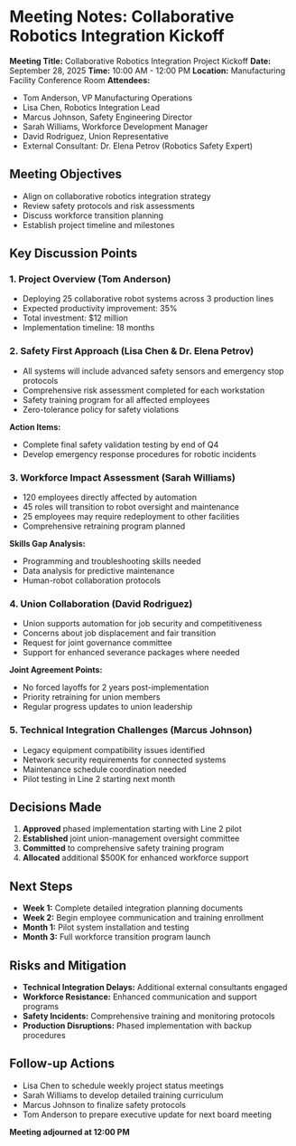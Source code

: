 # Meeting Notes: Collaborative Robotics Integration Kickoff

**Meeting Title:** Collaborative Robotics Integration Project Kickoff
**Date:** September 28, 2025
**Time:** 10:00 AM - 12:00 PM
**Location:** Manufacturing Facility Conference Room
**Attendees:**
- Tom Anderson, VP Manufacturing Operations
- Lisa Chen, Robotics Integration Lead
- Marcus Johnson, Safety Engineering Director
- Sarah Williams, Workforce Development Manager
- David Rodriguez, Union Representative
- External Consultant: Dr. Elena Petrov (Robotics Safety Expert)

## Meeting Objectives
- Align on collaborative robotics integration strategy
- Review safety protocols and risk assessments
- Discuss workforce transition planning
- Establish project timeline and milestones

## Key Discussion Points

### 1. Project Overview (Tom Anderson)
- Deploying 25 collaborative robot systems across 3 production lines
- Expected productivity improvement: 35%
- Total investment: $12 million
- Implementation timeline: 18 months

### 2. Safety First Approach (Lisa Chen & Dr. Elena Petrov)
- All systems will include advanced safety sensors and emergency stop protocols
- Comprehensive risk assessment completed for each workstation
- Safety training program for all affected employees
- Zero-tolerance policy for safety violations

**Action Items:**
- Complete final safety validation testing by end of Q4
- Develop emergency response procedures for robotic incidents

### 3. Workforce Impact Assessment (Sarah Williams)
- 120 employees directly affected by automation
- 45 roles will transition to robot oversight and maintenance
- 25 employees may require redeployment to other facilities
- Comprehensive retraining program planned

**Skills Gap Analysis:**
- Programming and troubleshooting skills needed
- Data analysis for predictive maintenance
- Human-robot collaboration protocols

### 4. Union Collaboration (David Rodriguez)
- Union supports automation for job security and competitiveness
- Concerns about job displacement and fair transition
- Request for joint governance committee
- Support for enhanced severance packages where needed

**Joint Agreement Points:**
- No forced layoffs for 2 years post-implementation
- Priority retraining for union members
- Regular progress updates to union leadership

### 5. Technical Integration Challenges (Marcus Johnson)
- Legacy equipment compatibility issues identified
- Network security requirements for connected systems
- Maintenance schedule coordination needed
- Pilot testing in Line 2 starting next month

## Decisions Made
1. **Approved** phased implementation starting with Line 2 pilot
2. **Established** joint union-management oversight committee
3. **Committed** to comprehensive safety training program
4. **Allocated** additional $500K for enhanced workforce support

## Next Steps
- **Week 1:** Complete detailed integration planning documents
- **Week 2:** Begin employee communication and training enrollment
- **Month 1:** Pilot system installation and testing
- **Month 3:** Full workforce transition program launch

## Risks and Mitigation
- **Technical Integration Delays:** Additional external consultants engaged
- **Workforce Resistance:** Enhanced communication and support programs
- **Safety Incidents:** Comprehensive training and monitoring protocols
- **Production Disruptions:** Phased implementation with backup procedures

## Follow-up Actions
- Lisa Chen to schedule weekly project status meetings
- Sarah Williams to develop detailed training curriculum
- Marcus Johnson to finalize safety protocols
- Tom Anderson to prepare executive update for next board meeting

**Meeting adjourned at 12:00 PM**
